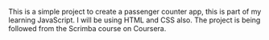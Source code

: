 This is a simple project to create a passenger counter app, this is part of my learning JavaScript. I will be using HTML and CSS also. The project is being followed
from the Scrimba course on Coursera.
